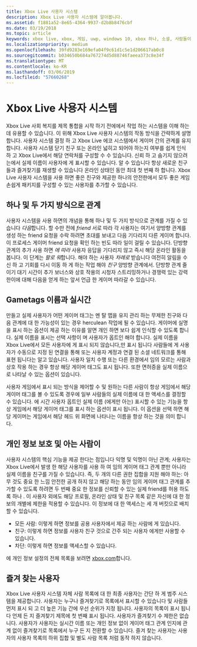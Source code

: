 ```yaml
---
title: Xbox Live 사용자 시스템
description: Xbox Live 사용자 시스템에 알아봅니다.
ms.assetid: f1881a52-8e65-4364-9937-d2b8b8476cbf
ms.date: 03/19/2018
ms.topic: article
keywords: xbox live, xbox, 게임, uwp, windows 10, xbox 하나, 소셜, 사람들이 시스템, 친구 들
ms.localizationpriority: medium
ms.openlocfilehash: 39fd9283e169efa04f9c61d1c5e1d206617ab0c8
ms.sourcegitcommit: b034650b684a767274d5d88746faeea373c8e34f
ms.translationtype: MT
ms.contentlocale: ko-KR
ms.lasthandoff: 03/06/2019
ms.locfileid: "57660268"
---
```

# <a name="xbox-live-people-system"></a>Xbox Live 사용자 시스템

Xbox Live 사회 복지를 제목 통합을 시작 하기 전에에서 작업 하는 시스템을 이해 하는 데 유용할 수 있습니다. 이 위해 Xbox Live 사용자 시스템의 작동 방식을 간략하게 설명 합니다. 사용자 시스템 결정 하 고 Xbox Live 에코 시스템에서 게이머 간의 관계를 유지 합니다. 사용자 시스템 닫기 친구 또는 온라인 넓히고 되어야 하는지 여부를 쉽게 인식 하 고 Xbox Live에서 해당 연락처를 구성할 수 수 있습니다. 신뢰 하 고 숨기지 않으려는에서 실제 이름이 사용자에 게 표시할 수 있습니다. 알 수 있습니다 항상 새로운 친구 들과 즐겨찾기를 재생할 수 있습니다 온라인 상태인 동안 최대 첫 번째 하 합니다. Xbox Live 사용자 시스템을 사용 하면 좋은 친구와 제공한 하나의 안전한에서 모두 좋은 게임 손쉽게 패키지를 구성할 수 있는 사용자를 추가할 수 있습니다.

## <a name="one-and-two-way-relationships"></a>하나 및 두 가지 방식으로 관계

사용자 시스템을 사용 하면의 개념을 통해 하나 및 두 가지 방식으로 관계를 가질 수 있습니다 *다음*합니다. 할 수만 전에 *friend* 서로 따라 각 사용자는 여기서 양방향 관계를 생성 하는 friend 요청을 수락 하려면 초대를 보내고 다음 기다리지 다른 게이머 합니다. 이 프로세스 게이머 friend 요청을 확인 하는 빈도 따라 일이 걸릴 수 있습니다. 단방향 관계의 추가 사용 하면 *에 따라* 사용자 응답을 기다리지 않고 즉시 해당 온라인 활동을 봅니다. 이 단계는 *팔로 워*합니다. 해야 하는 사용자 *차례로* 받습니다 여전히 알림을 수신 하 고 기회를 다시 이동 하 게 하는 작업 해야 *친구* 양방향 관계에서. 단방향 관계 줄이기 대기 시간이 추가 보너스와 상호 작용의 시청자 스트리밍하거나 경쟁력 있는 강력한이에 대해 다음을 얻게 하는 앞서 언급 한 게이머 따라갈 수 있습니다.

## <a name="gametags-and-real-names"></a>Gametags 이름과 실시간

만들고 실제 사용자가 어떤 게이머 태그는 멘 탈 맵을 유지 관리 하는 무제한 친구와 다음 관계에 대 한 가능성이 있는 경우 herculean 작업에 될 수 있습니다. 게이머에 실명을 표시 하는 옵션이 제공 하는 이유를 알면 개인 하면 보다 쉽게 인식할 수 있도록 합니다. 실제 이름을 표시는 선택 사항이 며 사용자가 옵트인 해야 합니다. 실제 이름을 Xbox Live에서 모든 사용자에 게 표시 되지 않습니다,만 표시 됩니다 사람들에 게 사용자가 수동으로 지정 된 연결을 통해 또는 사용자 계정과 연결 된 소셜 네트워크를 통해 표현 됩니다는 알고 있습니다. 사용자 일치 수행 또는 다른 환경에서 임의 모르는 사람과 상호 작용 하는 경우 항상 해당 게이머 태그도 표시 됩니다. 또한 면허증을 실제 이름으로 나타날 수 있는 옵션이 있습니다.

사용자 게임에서 표시 되는 방식을 제어할 수 및 원하는 다른 사람이 항상 게임에서 해당 게이머 태그를 볼 수 있도록 경우에 일부 사람들의 실제 이름에 대 한 액세스를 결정할 수 있습니다. 에 시간 사용자 옵트인 실제 이름 (에게만 아는) 표시할 수 있는 기능을 항상 게임에서 해당 게이머 태그를 표시 하는 옵션이 표시 됩니다. 이 옵션을 선택 하면 해당 게이머는 게임에서 해당 헤드 위 화면에 나타나는 이름을 항상 하는 것을 의미 합니다.

## <a name="privacy-and-people-i-know"></a>개인 정보 보호 및 아는 사람이

사용자 시스템의 핵심 기능을 제공 한다는 점입니다 익명 및 익명이 아닌 관계; 사용자는 Xbox Live에서 발생 한 해당 사용자를 사용 하 여 임의 게이머 태그 관계 뿐만 아니라 실제 이름을 친구를 가질 수 있습니다. 즉, 두 개의 다른 권한 집합을 지원 해야 하는: 아무 것도 중요 한 느낌 안전한 공개 하지 않고 해당 하는 동안 임의 게이머 태그 관계를 추가할 수 있도록 하려면 두 번째 중요 한 정보를 신뢰할 수 있는 실제 friend를 허용 하도록 하나 .
이 사용자 외에도 해당 프로필, 온라인 상태 및 친구 목록 같은 자신에 대 한 정보의 개별에 제한을 적용할 수 있습니다. 이 정보에 대 한 액세스는 세 개 버킷으로 배치할 수 있습니다.

- 모든 사람: 이렇게 하면 정보를 공용 사용자에서 제공 하는 사람에 게 있습니다.
- 친구: 이렇게 하면 정보를 사용자 친구 것으로 간주 되는 사용자 에게만 사용할 수 있습니다.
- 차단: 이렇게 하면 정보를 액세스할 수 있습니다.

에 개인 정보 설정의 전체 목록을 보려면 [xbox.com](https://account.xbox.com/Settings)합니다.

## <a name="favorite-people"></a>즐겨 찾는 사용자

Xbox Live 사용자 시스템 자체 사람 목록에 대 한 최종 사용자는 간단 하 게 범주 시스템을 제공합니다. 사용자는 누구나 즐겨찾기로 목록에서 표시할 수 있습니다 및 사람들 먼저 표시 되 고 더 높은 기능 간에 우선 순위가 지정 됩니다. 사용자의 목록이 표시 됩니다 언제 든 지 즐겨찾기 제목에 첫 번째 표시 됩니다. 사용자가 즐겨찾기 수 제한은 없습니다. 사용자가 사용자는 실시간 이름 또는 개인 정보 없이 게이머 태그 관계 인지에 관계 없이 즐겨찾기로 목록에서 누구 든 지 전환할 수 있습니다. 즐겨 찾는 사용자는 사용자의 사용자 목록의 하위 집합 및 별도 사람 목록 처럼 동작 하지 않습니다.